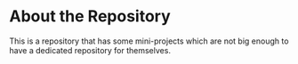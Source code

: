 # About the Repository

This is a repository that has some mini-projects which are not big enough to have a dedicated repository for themselves.
